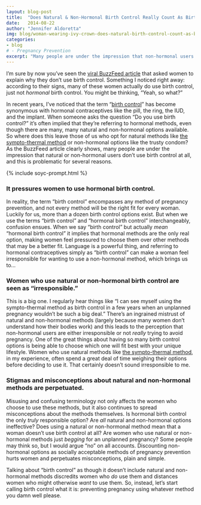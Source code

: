 ```yaml
---
layout: blog-post
title:  "Does Natural & Non-Hormonal Birth Control Really Count As Birth Control?"
date:   2014-08-22
author: "Jennifer Aldoretta"
img: blog/woman-wearing-ivy-crown-does-natural-birth-control-count-as-birth-control.jpg
categories: 
- blog
# - Pregnancy Prevention
excerpt: "Many people are under the impression that non-hormonal users don&rsquo;t use birth control at all, and this is problematic..."
---
```


I&rsquo;m sure by now you&rsquo;ve seen the <a class="text-link" href="http://www.buzzfeed.com/leahm4aa38ad70/we-asked-24-women-why-they-dont-use-birth-control-v1ji">viral BuzzFeed article</a> that asked women to explain why they don&rsquo;t use birth control. Something I noticed right away: according to their signs, many of these women actually do use birth control, just not *hormonal* birth control. You might be thinking, &ldquo;Yeah, so what?&rdquo;

In recent years, I&rsquo;ve noticed that the term &ldquo;<a class="text-link" href="http://en.wikipedia.org/wiki/Birth_control">birth control</a>&rdquo; has become synonymous with hormonal contraceptives like the pill, the ring, the IUD, and the implant. When someone asks the question &ldquo;Do you use birth control?&rdquo; it&rsquo;s often implied that they&rsquo;re referring to hormonal methods, even though there are many, many natural and non-hormonal options available. So where does this leave those of us who opt for natural methods like <a class="text-link" href="/the-cycle/">the sympto-thermal method</a> or non-hormonal options like the trusty condom? As the BuzzFeed article clearly shows, many people are under the impression that natural or non-hormonal users don&rsquo;t use birth control at all, and this is problematic for several reasons. 

{% include soyc-prompt.html %}

### It pressures women to use hormonal birth control. ###

In reality, the term &ldquo;birth control&rdquo; encompasses any method of pregnancy prevention, and not every method will be the right fit for every woman. Luckily for us, more than a dozen birth control options exist. But when we use the terms &ldquo;birth control&rdquo; and &ldquo;hormonal birth control&rdquo; interchangeably, confusion ensues. When we say &ldquo;birth control&rdquo; but actually *mean* &ldquo;hormonal birth control&rdquo; it implies that hormonal methods are the only real option, making women feel pressured to choose them over other methods that may be a better fit. Language is a powerful thing, and referring to hormonal contraceptives simply as &ldquo;birth control&rdquo; can make a woman feel irresponsible for wanting to use a non-hormonal method, which brings us to…

### Women who use natural or non-hormonal birth control are seen as &ldquo;irresponsible.&rdquo; ###

This is a big one. I regularly hear things like &ldquo;I can see myself using the sympto-thermal method as birth control in a few years when an unplanned pregnancy wouldn&rsquo;t be such a big deal.&rdquo; There&rsquo;s an ingrained mistrust of natural and non-hormonal methods (largely because many women don&rsquo;t understand how their bodies work) and this leads to the perception that non-hormonal users are either irresponsible or not *really* trying to avoid pregnancy. One of the great things about having so many birth control options is being able to choose which one will fit best with your unique lifestyle. Women who use natural methods like <a class="text-link" href="/the-cycle/">the sympto-thermal method</a>, in my experience, often spend a great deal of time weighing their options before deciding to use it. That certainly doesn&rsquo;t sound irresponsible to me.

### Stigmas and misconceptions about natural and non-hormonal methods are perpetuated. ###

Misusing and confusing terminology not only affects the women who choose to use these methods, but it also continues to spread misconceptions about the methods themselves. Is hormonal birth control the only *truly* responsible option? Are *all* natural and non-hormonal options ineffective? Does using a natural or non-hormonal method mean that a woman doesn&rsquo;t use birth control at all? Are women who use natural or non-hormonal methods just *begging* for an unplanned pregnancy? Some people may think so, but I would argue &ldquo;no&rdquo; on all accounts. Discounting non-hormonal options as socially acceptable methods of pregnancy prevention hurts women and perpetuates misconceptions, plain and simple. 

Talking about &ldquo;birth control&rdquo; as though it doesn&rsquo;t include natural and non-hormonal methods discredits women who *do* use them and distances women who might otherwise *want* to use them. So, instead, let&rsquo;s start calling birth control what it is: preventing pregnancy using whatever method you damn well please.



